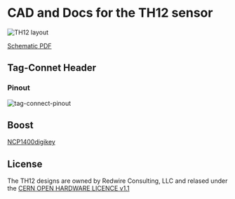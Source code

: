 CAD and Docs for the TH12 sensor
================================

![TH12 layout](https://raw.github.com/malvira/th12-eagle/master/docs/th12-revD-layout.png)

[Schematic PDF](https://raw.github.com/malvira/th12-eagle/master/docs/th12-revD.pdf)

Tag-Connet Header
-----------------

### Pinout

![tag-connect-pinout](https://raw.github.com/malvira/th12-eagle/master/docs/tc-pinout.png)

Boost
-----
[NCP1400](http://www.onsemi.com/pub_link/Collateral/NCP1400A-D.PDF)[digikey](http://www.digikey.com/product-detail/en/NCP1400ASN33T1G/NCP1400ASN33T1GOSCT-ND/2121294)

License
-------

The TH12 designs are owned by Redwire Consulting, LLC and relased
under the [CERN OPEN HARDWARE LICENCE v1.1](LICENSE.txt)
